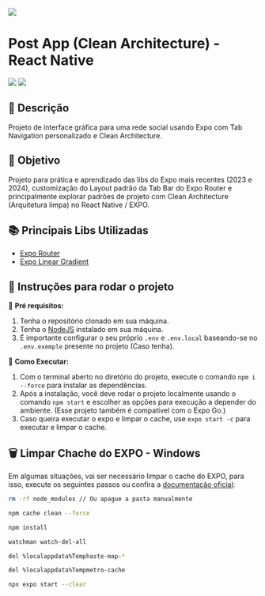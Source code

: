 ![](.github/assets/images/logo.png)

# Post App (Clean Architecture) - React Native
[![](https://img.shields.io/badge/Status-Em%20Desenvolvimento-red)](#) 
[![](https://img.shields.io/badge/Version-1.0.0-yellow)](#)

<!-- ## 📸 Preview 

<div align="center">
  <div style="display: flex; justify-content: center;">
    <img src=".github/assets/images/preview01.gif" style="height: 450px;">
  </div>
</div> -->

## 📝 Descrição

Projeto de interface gráfica para uma rede social usando Expo com Tab Navigation personalizado e Clean Architecture.

## 🚀 Objetivo

Projeto para prática e aprendizado das libs do Expo mais recentes (2023 e 2024), customização do Layout padrão da Tab Bar do Expo Router e principalmente explorar padrões de projeto com Clean Architecture (Arquitetura limpa) no React Native / EXPO.

## 📚 Principais Libs Utilizadas

- [Expo Router](https://docs.expo.dev/router/introduction/)
- [Expo Linear Gradient](https://docs.expo.dev/versions/latest/sdk/linear-gradient/)

## 🔎 Instruções para rodar o projeto
📌 **Pré requisitos:**
1. Tenha o repositório clonado em sua máquina.
2. Tenha o [NodeJS](https://nodejs.org/) instalado em sua máquina.
3. É importante configurar o seu próprio `.env` e `.env.local` baseando-se no `.env.exemple` presente no projeto (Caso tenha).


🚩 **Como Executar:**
1. Com o terminal aberto no diretório do projeto, execute o comando `npm i --force` para instalar as dependências.
2. Após a instalação, você deve rodar o projeto localmente usando o comando `npm start` e escolher as opções para execução a depender do ambiente. (Esse projeto também é compatível com o Expo Go.)
3. Caso queira executar o expo e limpar o cache, use `expo start -c` para executar e limpar o cache.

## 🗑️ Limpar Chache do EXPO - Windows
Em algumas situações, vai ser necessário limpar o cache do EXPO, para isso, execute os seguintes passos ou confira a [documentação oficial](https://docs.expo.dev/troubleshooting/clear-cache-windows/):

```bash
rm -rf node_modules // Ou apague a pasta manualmente

npm cache clean --force

npm install

watchman watch-del-all

del %localappdata%Temphaste-map-*

del %localappdata%Tempmetro-cache

npx expo start --clear
```
<!-- 
## 📸 Preview das Telas

<div align="center">
  <div style="display: flex; justify-content: center; flex-wrap: wrap; gap: 8px;">
    <img src=".github/assets/images/preview01.png" style="height: 420px;">
    <img src=".github/assets/images/preview02.png" style="height: 420px;">
  </div>
</div> -->
